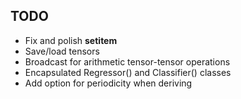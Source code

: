 ## TODO

- Fix and polish __setitem__
- Save/load tensors
- Broadcast for arithmetic tensor-tensor operations
- Encapsulated Regressor() and Classifier() classes
- Add option for periodicity when deriving
